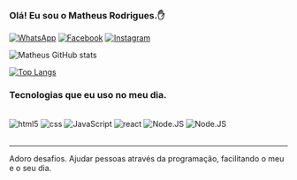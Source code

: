 

### Olá! Eu sou o Matheus Rodrigues.✋ 

[![WhatsApp](https://img.shields.io/badge/WhatsApp-25D366?style=for-the-badge&logo=whatsapp&logoColor=white)](https://api.whatsapp.com/send/?phone=%2B5543984115464&text&type=phone_number&app_absent=0)
[![Facebook](https://img.shields.io/badge/Facebook-1877F2?style=for-the-badge&logo=facebook&logoColor=white)](https://www.facebook.com/profile.php?id=100022575052166)
[![Instagram](https://img.shields.io/badge/Instagram-E4405F?style=for-the-badge&logo=instagram&logoColor=white)](https://www.instagram.com/m1theusrodrigues/)

![Matheus GitHub stats](https://github-readme-stats.vercel.app/api?username=m1theusr&count_private=false&theme=dark)

[![Top Langs](https://github-readme-stats.vercel.app/api/top-langs/?username=m1theusr&layout=compact&theme=dark)](https://github.com/anuraghazra/github-readme-stats)

### Tecnologias que eu uso no meu dia.

<div style="display: inline_block"><br />
    <img alt="html5" src="https://img.shields.io/badge/HTML5-E34F26?style=for-the-badge&logo=html5&logoColor=white">
    <img alt="css" src="https://img.shields.io/badge/CSS-239120?&style=for-the-badge&logo=css3&logoColor=white">
    <img alt="JavaScript" src="https://img.shields.io/badge/JavaScript-F7DF1E?style=for-the-badge&logo=javascript&logoColor=black">
    <img alt="react" src="https://img.shields.io/badge/React-20232A?style=for-the-badge&logo=react&logoColor=61DAFB">
    <img alt="Node.JS" src="https://img.shields.io/badge/Node.js-43853D?style=for-the-badge&logo=node.js&logoColor=white">
    <img alt="Node.JS" src="https://img.shields.io/badge/TypeScript-007ACC?style=for-the-badge&logo=typescript&logoColor=white">

</div><br />

---
Adoro desafios. Ajudar pessoas através da programação, facilitando o meu e o seu dia.

